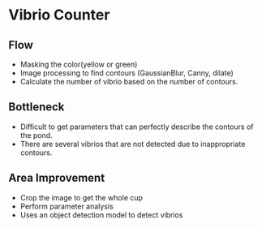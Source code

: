 # Vibrio Counter

## Flow
- Masking the color(yellow or green)
- Image processing to find contours (GaussianBlur, Canny, dilate)
- Calculate the number of vibrio based on the number of contours.

## Bottleneck
- Difficult to get parameters that can perfectly describe the contours of the pond.
- There are several vibrios that are not detected due to inappropriate contours.

## Area Improvement
- Crop the image to get the whole cup 
- Perform parameter analysis
- Uses an object detection model to detect vibrios
